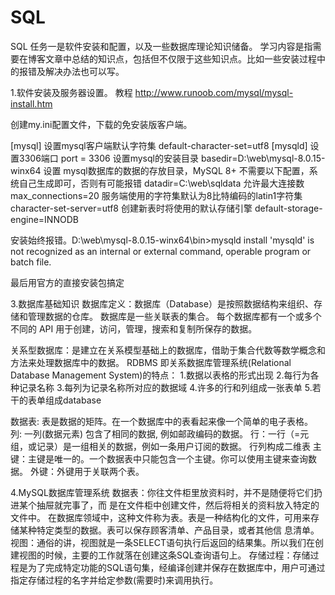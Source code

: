 # SQL
SQL
任务一是软件安装和配置，以及一些数据库理论知识储备。
学习内容是指需要在博客文章中总结的知识点，包括但不仅限于这些知识点。比如一些安装过程中的报错及解决办法也可以写。

1.软件安装及服务器设置。
   教程 http://www.runoob.com/mysql/mysql-install.htm

创建my.ini配置文件，下载的免安装版客户端。

[mysql]
设置mysql客户端默认字符集
default-character-set=utf8
[mysqld]
设置3306端口
port = 3306
设置mysql的安装目录
basedir=D:\\web\\mysql-8.0.15-winx64
设置 mysql数据库的数据的存放目录，MySQL 8+ 不需要以下配置，系统自己生成即可，否则有可能报错
datadir=C:\\web\\sqldata
允许最大连接数
max_connections=20
服务端使用的字符集默认为8比特编码的latin1字符集
character-set-server=utf8
创建新表时将使用的默认存储引擎
default-storage-engine=INNODB


安装始终报错。D:\web\mysql-8.0.15-winx64\bin>mysqld install
'mysqld' is not recognized as an internal or external command,
operable program or batch file.
   
最后用官方的直接安装包搞定


3.数据库基础知识
数据库定义：数据库（Database）是按照数据结构来组织、存储和管理数据的仓库。
数据库是一些关联表的集合。
每个数据库都有一个或多个不同的 API 用于创建，访问，管理，搜索和复制所保存的数据。

关系型数据库：是建立在关系模型基础上的数据库，借助于集合代数等数学概念和方法来处理数据库中的数据。
RDBMS 即关系数据库管理系统(Relational Database Management System)的特点：
1.数据以表格的形式出现
2.每行为各种记录名称
3.每列为记录名称所对应的数据域
4.许多的行和列组成一张表单
5.若干的表单组成database

数据表: 表是数据的矩阵。在一个数据库中的表看起来像一个简单的电子表格。
列: 一列(数据元素) 包含了相同的数据, 例如邮政编码的数据。
行：一行（=元组，或记录）是一组相关的数据，例如一条用户订阅的数据。
行列构成二维表
主键：主键是唯一的。一个数据表中只能包含一个主键。你可以使用主键来查询数据。
外键：外键用于关联两个表。


4.MySQL数据库管理系统
数据表：你往文件柜里放资料时，并不是随便将它们扔进某个抽屉就完事了，而
是在文件柜中创建文件，然后将相关的资料放入特定的文件中。
在数据库领域中，这种文件称为表。表是一种结构化的文件，可用来存 储某种特定类型的数据。表可以保存顾客清单、产品目录，或者其他信 息清单。
视图：通俗的讲，视图就是一条SELECT语句执行后返回的结果集。所以我们在创建视图的时候，主要的工作就落在创建这条SQL查询语句上。
存储过程：存储过程是为了完成特定功能的SQL语句集，经编译创建并保存在数据库中，用户可通过指定存储过程的名字并给定参数(需要时)来调用执行。

